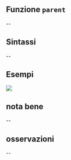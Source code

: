 ## Funzione `parent`

--

## Sintassi

--

## Esempi

<img src="/img/variabili/yyy/yyy1.png">

## nota bene

--

## osservazioni

--